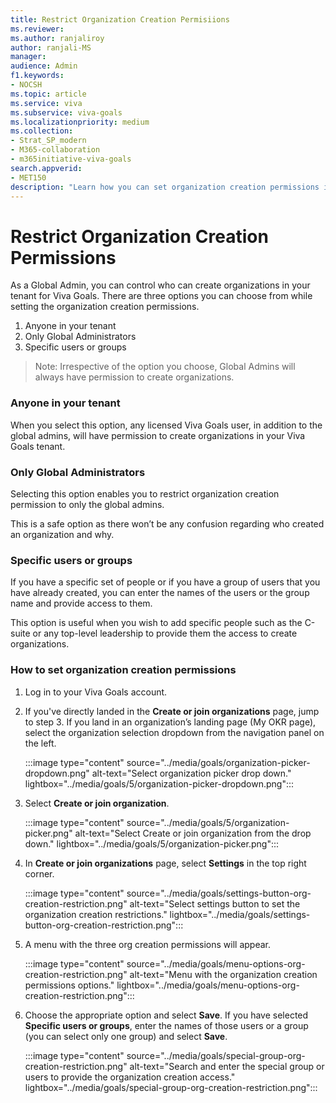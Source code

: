 ```yaml
---
title: Restrict Organization Creation Permisiions
ms.reviewer: 
ms.author: ranjaliroy
author: ranjali-MS
manager: 
audience: Admin
f1.keywords:
- NOCSH
ms.topic: article
ms.service: viva
ms.subservice: viva-goals
ms.localizationpriority: medium
ms.collection:  
- Strat_SP_modern
- M365-collaboration
- m365initiative-viva-goals  
search.appverid:
- MET150
description: "Learn how you can set organization creation permissions in Viva Goals"
---
```


# Restrict Organization Creation Permissions

As a Global Admin, you can control who can create organizations in your tenant for Viva Goals. There are three options you can choose from while setting the organization creation permissions.  

1. Anyone in your tenant 
2. Only Global Administrators 
3. Specific users or groups 

> Note: Irrespective of the option you choose, Global Admins will always have permission to create organizations. 

### Anyone in your tenant 

When you select this option, any licensed Viva Goals user, in addition to the global admins, will have permission to create organizations in your Viva Goals tenant. 

### Only Global Administrators 

Selecting this option enables you to restrict organization creation permission to only the global admins.  

This is a safe option as there won’t be any confusion regarding who created an organization and why. 

### Specific users or groups  

If you have a specific set of people or if you have a group of users that you have already created, you can enter the names of the users or the group name and provide access to them. 

This option is useful when you wish to add specific people such as the C-suite or any top-level leadership to provide them the access to create organizations. 

### How to set organization creation permissions 

1. Log in to your Viva Goals account. 
2. If you've directly landed in the **Create or join organizations** page, jump to step 3. If you land in an organization’s landing page (My OKR page), select the organization selection dropdown from the navigation panel on the left.  

    :::image type="content" source="../media/goals/organization-picker-dropdown.png" alt-text="Select organization picker drop down." lightbox="../media/goals/5/organization-picker-dropdown.png"::: 

3. Select **Create or join organization**.

    :::image type="content" source="../media/goals/5/organization-picker.png" alt-text="Select Create or join organization from the drop down." lightbox="../media/goals/5/organization-picker.png":::

4. In **Create or join organizations** page, select **Settings** in the top right corner. 

     :::image type="content" source="../media/goals/settings-button-org-creation-restriction.png" alt-text="Select settings button to set the organization creation restrictions." lightbox="../media/goals/settings-button-org-creation-restriction.png":::

5. A menu with the three org creation permissions will appear. 

    :::image type="content" source="../media/goals/menu-options-org-creation-restriction.png" alt-text="Menu with the organization creation permissions options." lightbox="../media/goals/menu-options-org-creation-restriction.png":::

6. Choose the appropriate option and select **Save**. If you have selected **Specific users or groups**, enter the names of those users or a group (you can select only one group) and select **Save**. 

    :::image type="content" source="../media/goals/special-group-org-creation-restriction.png" alt-text="Search and enter the special group or users to provide the organization creation access." lightbox="../media/goals/special-group-org-creation-restriction.png":::


 
